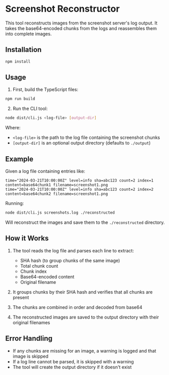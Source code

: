 # Screenshot Reconstructor

This tool reconstructs images from the screenshot server's log output. It takes the base64-encoded chunks from the logs and reassembles them into complete images.

## Installation

```bash
npm install
```

## Usage

1. First, build the TypeScript files:
```bash
npm run build
```

2. Run the CLI tool:
```bash
node dist/cli.js <log-file> [output-dir]
```

Where:
- `<log-file>` is the path to the log file containing the screenshot chunks
- `[output-dir]` is an optional output directory (defaults to `./output`)

## Example

Given a log file containing entries like:
```
time="2024-03-21T10:00:00Z" level=info sha=abc123 count=2 index=1 content=base64chunk1 filename=screenshot1.png
time="2024-03-21T10:00:00Z" level=info sha=abc123 count=2 index=2 content=base64chunk2 filename=screenshot1.png
```

Running:
```bash
node dist/cli.js screenshots.log ./reconstructed
```

Will reconstruct the images and save them to the `./reconstructed` directory.

## How it Works

1. The tool reads the log file and parses each line to extract:
   - SHA hash (to group chunks of the same image)
   - Total chunk count
   - Chunk index
   - Base64-encoded content
   - Original filename

2. It groups chunks by their SHA hash and verifies that all chunks are present

3. The chunks are combined in order and decoded from base64

4. The reconstructed images are saved to the output directory with their original filenames

## Error Handling

- If any chunks are missing for an image, a warning is logged and that image is skipped
- If a log line cannot be parsed, it is skipped with a warning
- The tool will create the output directory if it doesn't exist 